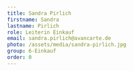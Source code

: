 ```yaml
---
title: Sandra Pirlich
firstname: Sandra
lastname: Pirlich
role: Leiterin Einkauf
email: sandra.pirlich@avancarte.de
photo: /assets/media/sandra-pirlich.jpg
group: 6-Einkauf
order: 0
---
```

